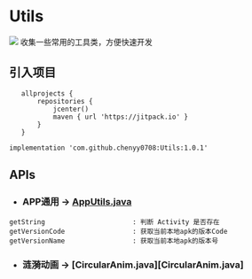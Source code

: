 # Utils

[![](https://jitpack.io/v/chenyy0708/CyyUtils.svg)](https://jitpack.io/#chenyy0708/CyyUtils)
收集一些常用的工具类，方便快速开发

## 引入项目

 ```
    allprojects {
        repositories {
            jcenter()
            maven { url 'https://jitpack.io' }
        }
    }
```
```implementation 'com.github.chenyy0708:Utils:1.0.1'```

## APIs

* ### APP通用 -> [AppUtils.java](https://github.com/chenyy0708/Utils/blob/4df16c39292c621b9ff949c96c9f9350ee0a3d8a/library/src/main/java/com/cyy/utils/AppUtils.java) 
```
getString                      : 判断 Activity 是否存在
getVersionCode                 : 获取当前本地apk的版本Code
getVersionName                 : 获取当前本地apk的版本号
```

* ### 涟漪动画 -> [CircularAnim.java][CircularAnim.java]

